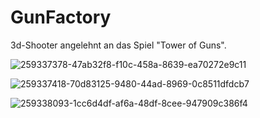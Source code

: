 # GunFactory
3d-Shooter angelehnt an das Spiel "Tower of Guns". 

![259337378-47ab32f8-f10c-458a-8639-ea70272e9c11](https://github.com/jaAp0389/GunFactory/assets/142971453/81b37315-1eb6-44ab-b1cf-961efbec901f)

![259337418-70d83125-9480-44ad-8969-0c8511dfdcb7](https://github.com/jaAp0389/GunFactory/assets/142971453/e03ed94d-dc06-4867-85cb-4d9b4ffc0aa4)

![259338093-1cc6d4df-af6a-48df-8cee-947909c386f4](https://github.com/jaAp0389/GunFactory/assets/142971453/b4e2f29b-9fc5-4be9-9b2e-86ebcd1ee2ba)

